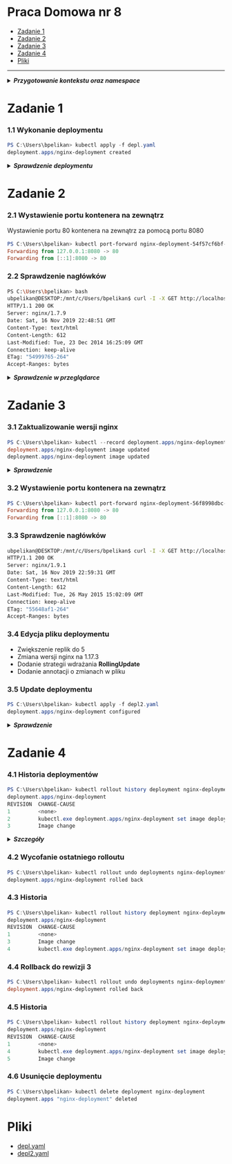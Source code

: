 # Praca Domowa nr 8

* [Zadanie 1](#zadanie-1)
* [Zadanie 2](#zadanie-2)
* [Zadanie 3](#zadanie-3)
* [Zadanie 4](#zadanie-4)
* [Pliki](#pliki)

---

<details>
  <summary><b><i>Przygotowanie kontekstu oraz namespace</i></b></summary>

#### Utworzenie namespace
```PowerShell
PS C:\Users\bpelikan> kubectl create namespace homework8
namespace/homework8 created
```

#### Zmiana contextu na utworzony namepsace
```PowerShell
PS C:\Users\bpelikan> kubectl config set-context --current --namespace=homework8
Context "minikube" modified.

PS C:\Users\bpelikan> kubectl config get-contexts
CURRENT   NAME                 CLUSTER          AUTHINFO                              NAMESPACE
          docker-desktop       docker-desktop   docker-desktop
          docker-for-desktop   docker-desktop   docker-desktop
*         minikube             minikube         minikube                              homework8
```

</details>

# Zadanie 1

### 1.1 Wykonanie deploymentu
```PowerShell
PS C:\Users\bpelikan> kubectl apply -f depl.yaml
deployment.apps/nginx-deployment created
```

<details>
  <summary><b><i>Sprawdzenie deploymentu</i></b></summary>

#### 1.1.1 Deployment
```PowerShell
PS C:\Users\bpelikan> kubectl get deployments
NAME               READY   UP-TO-DATE   AVAILABLE   AGE
nginx-deployment   3/3     3            3           94s
```

#### 1.1.2 Status deploymentu
```PowerShell
PS C:\Users\bpelikan> kubectl rollout status deployment nginx-deployment
deployment "nginx-deployment" successfully rolled out
```

#### 1.1.3 ReplicaSet
```PowerShell
PS C:\Users\bpelikan> kubectl get rs
NAME                          DESIRED   CURRENT   READY   AGE
nginx-deployment-54f57cf6bf   3         3         3       4m37s
```

#### 1.1.4 Przejrzenie labeli utworzonych dla podów
```PowerShell
PS C:\Users\bpelikan> kubectl get pods --show-labels
NAME                                READY   STATUS    RESTARTS   AGE     LABELS
nginx-deployment-54f57cf6bf-8zt4j   1/1     Running   0          6m32s   app=nginx,pod-template-hash=54f57cf6bf
nginx-deployment-54f57cf6bf-lxpkr   1/1     Running   0          6m32s   app=nginx,pod-template-hash=54f57cf6bf
nginx-deployment-54f57cf6bf-sfcvg   1/1     Running   0          6m32s   app=nginx,pod-template-hash=54f57cf6bf
```

</details>

# Zadanie 2

### 2.1 Wystawienie portu kontenera na zewnątrz
Wystawienie portu 80 kontenera na zewnątrz za pomocą portu 8080
```PowerShell
PS C:\Users\bpelikan> kubectl port-forward nginx-deployment-54f57cf6bf-8zt4j 8080:80
Forwarding from 127.0.0.1:8080 -> 80
Forwarding from [::1]:8080 -> 80
```

### 2.2 Sprawdzenie nagłówków
```bash
PS C:\Users\bpelikan> bash
ubpelikan@DESKTOP:/mnt/c/Users/bpelikan$ curl -I -X GET http://localhost:8080
HTTP/1.1 200 OK
Server: nginx/1.7.9
Date: Sat, 16 Nov 2019 22:48:51 GMT
Content-Type: text/html
Content-Length: 612
Last-Modified: Tue, 23 Dec 2014 16:25:09 GMT
Connection: keep-alive
ETag: "54999765-264"
Accept-Ranges: bytes
```

<details>
  <summary><b><i>Sprawdzenie w przeglądarce</i></b></summary>

![nginx](./img/20191116234548.jpg "nginx")

</details>

# Zadanie 3

### 3.1 Zaktualizowanie wersji nginx
```PowerShell
PS C:\Users\bpelikan> kubectl --record deployment.apps/nginx-deployment set image deployment.v1.apps/nginx-deployment nginx=nginx:1.9.1
deployment.apps/nginx-deployment image updated
deployment.apps/nginx-deployment image updated
```

<details>
  <summary><b><i>Sprawdzenie</i></b></summary>

#### 3.1.1 Status deploymentu
```PowerShell
PS C:\Users\bpelikan> kubectl rollout status deployment.v1.apps/nginx-deployment
deployment "nginx-deployment" successfully rolled out
```

#### 3.1.2 ReplicaSet
```PowerShell
PS C:\Users\bpelikan> kubectl get rs
NAME                          DESIRED   CURRENT   READY   AGE
nginx-deployment-54f57cf6bf   0         0         0       22m
nginx-deployment-56f8998dbc   3         3         3       96s
```

#### 3.1.3 Pody
```PowerShell
PS C:\Users\bpelikan> kubectl get pod
NAME                                READY   STATUS    RESTARTS   AGE
nginx-deployment-56f8998dbc-9nkts   1/1     Running   0          3m23s
nginx-deployment-56f8998dbc-j927w   1/1     Running   0          3m25s
nginx-deployment-56f8998dbc-tdt9f   1/1     Running   0          3m27s
```

</details>

### 3.2 Wystawienie portu kontenera na zewnątrz
```PowerShell
PS C:\Users\bpelikan> kubectl port-forward nginx-deployment-56f8998dbc-9nkts 8080:80
Forwarding from 127.0.0.1:8080 -> 80
Forwarding from [::1]:8080 -> 80
```

### 3.3 Sprawdzenie nagłówków
```bash
ubpelikan@DESKTOP:/mnt/c/Users/bpelikan$ curl -I -X GET http://localhost:8080
HTTP/1.1 200 OK
Server: nginx/1.9.1
Date: Sat, 16 Nov 2019 22:59:31 GMT
Content-Type: text/html
Content-Length: 612
Last-Modified: Tue, 26 May 2015 15:02:09 GMT
Connection: keep-alive
ETag: "55648af1-264"
Accept-Ranges: bytes
```

### 3.4 Edycja pliku deploymentu

* Zwiększenie replik do 5
* Zmiana wersji nginx na 1.17.3
* Dodanie strategii wdrażania **RollingUpdate**
* Dodanie annotacji o zmianach w pliku

### 3.5 Update deploymentu
```PowerShell
PS C:\Users\bpelikan> kubectl apply -f depl2.yaml
deployment.apps/nginx-deployment configured
```

<details>
  <summary><b><i>Sprawdzenie</i></b></summary>

#### 3.5.1 Sprawdzenie
```PowerShell
PS C:\Users\bpelikan> kubectl get pod
NAME                               READY   STATUS    RESTARTS   AGE
nginx-deployment-c5ddbdb9d-b48x9   1/1     Running   0          13s
nginx-deployment-c5ddbdb9d-dfpb5   1/1     Running   0          34s
nginx-deployment-c5ddbdb9d-k2w86   1/1     Running   0          13s
nginx-deployment-c5ddbdb9d-nr4gw   1/1     Running   0          34s
nginx-deployment-c5ddbdb9d-w2h72   1/1     Running   0          15s
```

```PowerShell
PS C:\Users\bpelikan> kubectl get rs
NAME                          DESIRED   CURRENT   READY   AGE
nginx-deployment-54f57cf6bf   0         0         0       33m
nginx-deployment-56f8998dbc   0         0         0       12m
nginx-deployment-c5ddbdb9d    5         5         5       89s
```

```PowerShell
PS C:\Users\bpelikan> kubectl describe deployment nginx-deployment
Name:                   nginx-deployment
Namespace:              homework8
CreationTimestamp:      Sat, 16 Nov 2019 23:33:43 +0100
Labels:                 app=nginx
Annotations:            deployment.kubernetes.io/revision: 3
                        kubectl.kubernetes.io/last-applied-configuration:
                          {"apiVersion":"apps/v1","kind":"Deployment","metadata":{"annotations":{"kubernetes.io/change-cause":"Image change"},"labels":{"app":"nginx...
                        kubernetes.io/change-cause: Image change
Selector:               app=nginx
Replicas:               5 desired | 5 updated | 5 total | 5 available | 0 unavailable
StrategyType:           RollingUpdate
MinReadySeconds:        0
RollingUpdateStrategy:  1 max unavailable, 1 max surge
Pod Template:
  Labels:  app=nginx
  Containers:
   nginx:
    Image:        nginx:1.17.3
    Port:         80/TCP
    Host Port:    0/TCP
    Environment:  <none>
    Mounts:       <none>
  Volumes:        <none>
Conditions:
  Type           Status  Reason
  ----           ------  ------
  Available      True    MinimumReplicasAvailable
  Progressing    True    NewReplicaSetAvailable
OldReplicaSets:  <none>
NewReplicaSet:   nginx-deployment-c5ddbdb9d (5/5 replicas created)
Events:
  Type    Reason             Age                  From                   Message
  ----    ------             ----                 ----                   -------
  Normal  ScalingReplicaSet  33m                  deployment-controller  Scaled up replica set nginx-deployment-54f57cf6bf to 3
  Normal  ScalingReplicaSet  12m                  deployment-controller  Scaled up replica set nginx-deployment-56f8998dbc to 1
  Normal  ScalingReplicaSet  12m                  deployment-controller  Scaled up replica set nginx-deployment-56f8998dbc to 2
  Normal  ScalingReplicaSet  12m                  deployment-controller  Scaled down replica set nginx-deployment-54f57cf6bf to 2
  Normal  ScalingReplicaSet  12m                  deployment-controller  Scaled down replica set nginx-deployment-54f57cf6bf to 1
  Normal  ScalingReplicaSet  12m                  deployment-controller  Scaled up replica set nginx-deployment-56f8998dbc to 3
  Normal  ScalingReplicaSet  12m                  deployment-controller  Scaled down replica set nginx-deployment-54f57cf6bf to 0
  Normal  ScalingReplicaSet  2m8s                 deployment-controller  Scaled up replica set nginx-deployment-c5ddbdb9d to 2
  Normal  ScalingReplicaSet  2m8s                 deployment-controller  Scaled up replica set nginx-deployment-56f8998dbc to 5
  Normal  ScalingReplicaSet  2m8s                 deployment-controller  Scaled down replica set nginx-deployment-56f8998dbc to 4
  Normal  ScalingReplicaSet  2m8s                 deployment-controller  Scaled up replica set nginx-deployment-c5ddbdb9d to 1
  Normal  ScalingReplicaSet  110s                 deployment-controller  Scaled down replica set nginx-deployment-56f8998dbc to 3
  Normal  ScalingReplicaSet  109s                 deployment-controller  Scaled up replica set nginx-deployment-c5ddbdb9d to 3
  Normal  ScalingReplicaSet  107s                 deployment-controller  Scaled down replica set nginx-deployment-56f8998dbc to 2
  Normal  ScalingReplicaSet  107s                 deployment-controller  Scaled up replica set nginx-deployment-c5ddbdb9d to 4
  Normal  ScalingReplicaSet  107s                 deployment-controller  Scaled down replica set nginx-deployment-56f8998dbc to 1
  Normal  ScalingReplicaSet  104s (x2 over 107s)  deployment-controller  (combined from similar events): Scaled down replica set nginx-deployment-56f8998dbc to 0
```

</details>


# Zadanie 4

### 4.1 Historia deploymentów
```PowerShell
PS C:\Users\bpelikan> kubectl rollout history deployment nginx-deployment
deployment.apps/nginx-deployment
REVISION  CHANGE-CAUSE
1         <none>
2         kubectl.exe deployment.apps/nginx-deployment set image deployment.v1.apps/nginx-deployment nginx=nginx:1.9.1 --record=true
3         Image change
```

<details>
  <summary><b><i>Szczegóły</i></b></summary>

#### 4.1.1 Szczegóły rolloutów

```PowerShell
PS C:\Users\bpelikan> kubectl rollout history deployment nginx-deployment --revision=1
deployment.apps/nginx-deployment with revision #1
Pod Template:
  Labels:       app=nginx
        pod-template-hash=54f57cf6bf
  Containers:
   nginx:
    Image:      nginx:1.7.9
    Port:       80/TCP
    Host Port:  0/TCP
    Environment:        <none>
    Mounts:     <none>
  Volumes:      <none>
```

```PowerShell
PS C:\Users\bpelikan> kubectl rollout history deployment nginx-deployment --revision=2
deployment.apps/nginx-deployment with revision #2
Pod Template:
  Labels:       app=nginx
        pod-template-hash=56f8998dbc
  Annotations:  kubernetes.io/change-cause:
          kubectl.exe deployment.apps/nginx-deployment set image deployment.v1.apps/nginx-deployment nginx=nginx:1.9.1 --record=true
  Containers:
   nginx:
    Image:      nginx:1.9.1
    Port:       80/TCP
    Host Port:  0/TCP
    Environment:        <none>
    Mounts:     <none>
  Volumes:      <none>
```

```PowerShell
PS C:\Users\bpelikan> kubectl rollout history deployment nginx-deployment --revision=3
deployment.apps/nginx-deployment with revision #3
Pod Template:
  Labels:       app=nginx
        pod-template-hash=c5ddbdb9d
  Annotations:  kubernetes.io/change-cause: Image change
  Containers:
   nginx:
    Image:      nginx:1.17.3
    Port:       80/TCP
    Host Port:  0/TCP
    Environment:        <none>
    Mounts:     <none>
  Volumes:      <none>
```

</details>

### 4.2 Wycofanie ostatniego rolloutu
```PowerShell
PS C:\Users\bpelikan> kubectl rollout undo deployments nginx-deployment
deployment.apps/nginx-deployment rolled back
```

### 4.3 Historia
```PowerShell
PS C:\Users\bpelikan> kubectl rollout history deployment nginx-deployment
deployment.apps/nginx-deployment
REVISION  CHANGE-CAUSE
1         <none>
3         Image change
4         kubectl.exe deployment.apps/nginx-deployment set image deployment.v1.apps/nginx-deployment nginx=nginx:1.9.1 --record=true
```

### 4.4 Rollback do rewizji 3
```PowerShell
PS C:\Users\bpelikan> kubectl rollout undo deployments nginx-deployment --to-revision=3
deployment.apps/nginx-deployment rolled back
```

### 4.5 Historia
```PowerShell
PS C:\Users\bpelikan> kubectl rollout history deployment nginx-deployment
deployment.apps/nginx-deployment
REVISION  CHANGE-CAUSE
1         <none>
4         kubectl.exe deployment.apps/nginx-deployment set image deployment.v1.apps/nginx-deployment nginx=nginx:1.9.1 --record=true
5         Image change
```

### 4.6 Usunięcie deploymentu
```PowerShell
PS C:\Users\bpelikan> kubectl delete deployment nginx-deployment
deployment.apps "nginx-deployment" deleted
```

# Pliki

* [depl.yaml](./code/depl.yaml)
* [depl2.yaml](./code/depl2.yaml)
